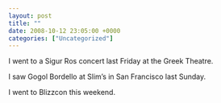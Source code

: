 ```yaml
---
layout: post
title: ""
date: 2008-10-12 23:05:00 +0000
categories: ["Uncategorized"]
---
```


I went to a Sigur Ros concert last Friday at the Greek Theatre.

I saw Gogol Bordello at Slim’s in San Francisco last Sunday.

I went to Blizzcon this weekend.